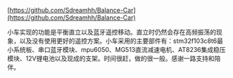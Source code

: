 
[https://github.com/Sdreamhh/Balance-Car](https://github.com/Sdreamhh/Balance-Car)

小车实现的功能是平衡直立以及蓝牙遥控移动。直立时仍然会存在高频振荡的现象，以及没有使用更好的遥控方案。小车采用的主要部件有：stm32f103c8t6最小系统板、串口蓝牙模块、mpu6050、MG513直流减速电机、AT8236集成稳压模块、12V锂电池以及现成的支架。时间很赶，做的很一般。感谢一路支持和陪伴。

